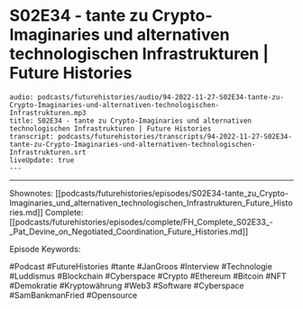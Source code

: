 # S02E34 - tante zu Crypto-Imaginaries und alternativen technologischen Infrastrukturen | Future Histories

```audio-note
audio: podcasts/futurehistories/audio/94-2022-11-27-S02E34-tante-zu-Crypto-Imaginaries-und-alternativen-technologischen-Infrastrukturen.mp3
title: S02E34 - tante zu Crypto-Imaginaries und alternativen technologischen Infrastrukturen | Future Histories
transcript: podcasts/futurehistories/transcripts/94-2022-11-27-S02E34-tante-zu-Crypto-Imaginaries-und-alternativen-technologischen-Infrastrukturen.srt
liveUpdate: true
---

```
---

Shownotes: [[podcasts/futurehistories/episodes/S02E34-tante_zu_Crypto-Imaginaries_und_alternativen_technologischen_Infrastrukturen_Future_Histories.md]]
Complete: [[podcasts/futurehistories/episodes/complete/FH_Complete_S02E33_-_Pat_Devine_on_Negotiated_Coordination_Future_Histories.md]]


Episode Keywords:

#Podcast #FutureHistories #tante #JanGroos #Interview #Technologie #Luddismus #Blockchain #Cyberspace #Crypto #Ethereum #Bitcoin #NFT #Demokratie #Kryptowährung #Web3 #Software #Cyberspace #SamBankmanFried #Opensource
